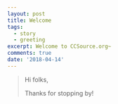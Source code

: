 ```yaml
---
layout: post
title: Welcome
tags:
  - story
  - greeting
excerpt: Welcome to CCSource.org~
comments: true
date: '2018-04-14'
---
```

> Hi folks,
>
> Thanks for stopping by!
